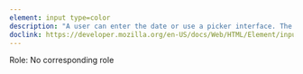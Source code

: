 ```yaml
---
element: input type=color
description: "A user can enter the date or use a picker interface. The resulting value includes the year, month, and day, but not the time"
doclink: https://developer.mozilla.org/en-US/docs/Web/HTML/Element/input/date
---
```


<p>Role: No corresponding role </p>

